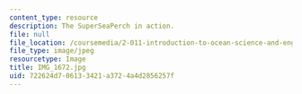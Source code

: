 ```yaml
---
content_type: resource
description: The SuperSeaPerch in action.
file: null
file_location: /coursemedia/2-011-introduction-to-ocean-science-and-engineering-spring-2006/722624d706133421a3724a4d2856257f_IMG_1672.jpg
file_type: image/jpeg
resourcetype: Image
title: IMG_1672.jpg
uid: 722624d7-0613-3421-a372-4a4d2856257f
---
```

